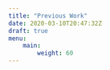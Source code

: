 ```yaml
---
title: "Previous Work"
date: 2020-03-10T20:47:32Z
draft: true
menu: 
    main:
        weight: 60
---
```


